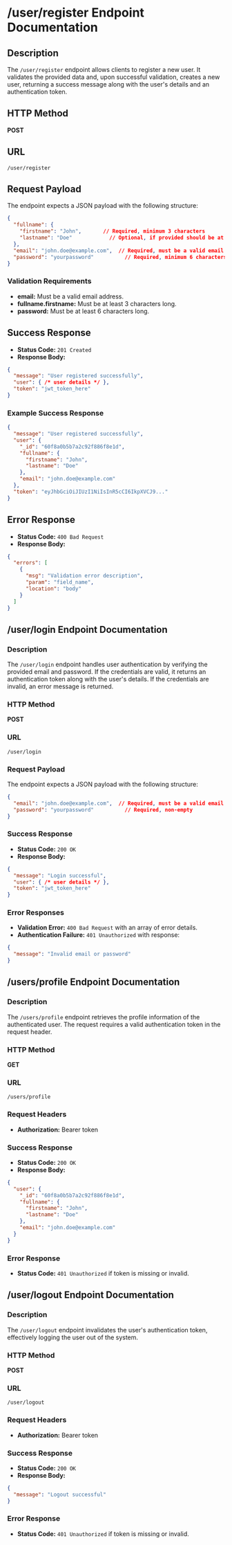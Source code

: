 # /user/register Endpoint Documentation

## Description
The `/user/register` endpoint allows clients to register a new user. It validates the provided data and, upon successful validation, creates a new user, returning a success message along with the user's details and an authentication token.

## HTTP Method
**POST**

## URL
`/user/register`

## Request Payload
The endpoint expects a JSON payload with the following structure:

```json
{
  "fullname": {
    "firstname": "John",       // Required, minimum 3 characters
    "lastname": "Doe"            // Optional, if provided should be at least 3 characters
  },
  "email": "john.doe@example.com",  // Required, must be a valid email address
  "password": "yourpassword"          // Required, minimum 6 characters
}
```

### Validation Requirements
- **email:** Must be a valid email address.
- **fullname.firstname:** Must be at least 3 characters long.
- **password:** Must be at least 6 characters long.

## Success Response
- **Status Code:** `201 Created`
- **Response Body:**

```json
{
  "message": "User registered successfully",
  "user": { /* user details */ },
  "token": "jwt_token_here"
}
```

### Example Success Response

```json
{
  "message": "User registered successfully",
  "user": {
    "_id": "60f8a0b5b7a2c92f886f8e1d",
    "fullname": {
      "firstname": "John",
      "lastname": "Doe"
    },
    "email": "john.doe@example.com"
  },
  "token": "eyJhbGciOiJIUzI1NiIsInR5cCI6IkpXVCJ9..."
}
```

## Error Response
- **Status Code:** `400 Bad Request`
- **Response Body:**

```json
{
  "errors": [
    {
      "msg": "Validation error description",
      "param": "field_name",
      "location": "body"
    }
  ]
}
```

## /user/login Endpoint Documentation

### Description
The `/user/login` endpoint handles user authentication by verifying the provided email and password. If the credentials are valid, it returns an authentication token along with the user's details. If the credentials are invalid, an error message is returned.

### HTTP Method
**POST**

### URL
`/user/login`

### Request Payload
The endpoint expects a JSON payload with the following structure:

```json
{
  "email": "john.doe@example.com",  // Required, must be a valid email address
  "password": "yourpassword"          // Required, non-empty
}
```

### Success Response
- **Status Code:** `200 OK`
- **Response Body:**

```json
{
  "message": "Login successful",
  "user": { /* user details */ },
  "token": "jwt_token_here"
}
```

### Error Responses
- **Validation Error:** `400 Bad Request` with an array of error details.
- **Authentication Failure:** `401 Unauthorized` with response:

```json
{
  "message": "Invalid email or password"
}
```

## /users/profile Endpoint Documentation

### Description
The `/users/profile` endpoint retrieves the profile information of the authenticated user. The request requires a valid authentication token in the request header.

### HTTP Method
**GET**

### URL
`/users/profile`

### Request Headers
- **Authorization:** Bearer token

### Success Response
- **Status Code:** `200 OK`
- **Response Body:**

```json
{
  "user": {
    "_id": "60f8a0b5b7a2c92f886f8e1d",
    "fullname": {
      "firstname": "John",
      "lastname": "Doe"
    },
    "email": "john.doe@example.com"
  }
}
```

### Error Response
- **Status Code:** `401 Unauthorized` if token is missing or invalid.


## /user/logout Endpoint Documentation

### Description
The `/user/logout` endpoint invalidates the user's authentication token, effectively logging the user out of the system.

### HTTP Method
**POST**

### URL
`/user/logout`

### Request Headers
- **Authorization:** Bearer token

### Success Response
- **Status Code:** `200 OK`
- **Response Body:**

```json
{
  "message": "Logout successful"
}
```

### Error Response
- **Status Code:** `401 Unauthorized` if token is missing or invalid.
